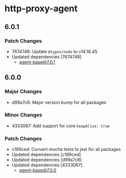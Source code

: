 # http-proxy-agent

## 6.0.1

### Patch Changes

- 7674748: Update `@types/node` to v14.18.45
- Updated dependencies [7674748]
  - agent-base@7.0.1

## 6.0.0

### Major Changes

- d99a7c8: Major version bump for all packages

### Minor Changes

- 4333067: Add support for core `keepAlive: true`

### Patch Changes

- c169ced: Convert mocha tests to jest for all packages
- Updated dependencies [c169ced]
- Updated dependencies [d99a7c8]
- Updated dependencies [4333067]
  - agent-base@7.0.0

